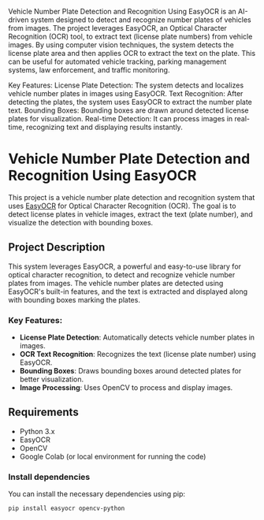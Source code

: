 Vehicle Number Plate Detection and Recognition Using EasyOCR is an AI-driven system designed to detect and recognize number plates of vehicles from images. The project leverages EasyOCR, an Optical Character Recognition (OCR) tool, to extract text (license plate numbers) from vehicle images. By using computer vision techniques, the system detects the license plate area and then applies OCR to extract the text on the plate. This can be useful for automated vehicle tracking, parking management systems, law enforcement, and traffic monitoring.

Key Features:
License Plate Detection: The system detects and localizes vehicle number plates in images using EasyOCR.
Text Recognition: After detecting the plates, the system uses EasyOCR to extract the number plate text.
Bounding Boxes: Bounding boxes are drawn around detected license plates for visualization.
Real-time Detection: It can process images in real-time, recognizing text and displaying results instantly.

# Vehicle Number Plate Detection and Recognition Using EasyOCR

This project is a vehicle number plate detection and recognition system that uses [EasyOCR](https://github.com/JaidedAI/EasyOCR) for Optical Character Recognition (OCR). The goal is to detect license plates in vehicle images, extract the text (plate number), and visualize the detection with bounding boxes.

## Project Description

This system leverages EasyOCR, a powerful and easy-to-use library for optical character recognition, to detect and recognize vehicle number plates from images. The vehicle number plates are detected using EasyOCR's built-in features, and the text is extracted and displayed along with bounding boxes marking the plates.

### Key Features:
- **License Plate Detection**: Automatically detects vehicle number plates in images.
- **OCR Text Recognition**: Recognizes the text (license plate number) using EasyOCR.
- **Bounding Boxes**: Draws bounding boxes around detected plates for better visualization.
- **Image Processing**: Uses OpenCV to process and display images.

## Requirements

- Python 3.x
- EasyOCR
- OpenCV
- Google Colab (or local environment for running the code)

### Install dependencies
You can install the necessary dependencies using pip:

```bash
pip install easyocr opencv-python
